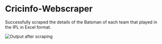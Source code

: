 # Cricinfo-Webscraper
 Successfully scraped the details of the Batsman of each team that played in the IPL in Excel format.

![Output after scraping](https://user-images.githubusercontent.com/86774036/177003411-4307b4a2-1c93-4042-95a0-25b56f9f3f23.png)
